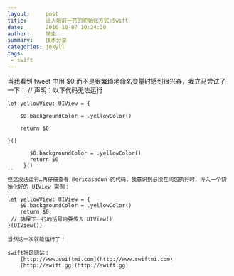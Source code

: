 ```yaml
---
layout:     post
title:      让人眼前一亮的初始化方式:Swift
date:       2016-10-07 10:24:30
author:     懒虫
summary:    技术分享
categories: jekyll
tags:
 - swift
---
```



当我看到 tweet 中用 $0 而不是很繁琐地命名变量时感到很兴奋，我立马尝试了一下：
// 声明：以下代码无法运行

``let yellowView: UIView = {``

``    $0.backgroundColor = .yellowColor()``

``    return $0``

``}()``


``` let yellowView: UIView = {
       $0.backgroundColor = .yellowColor()    
       return $0
     }()
``
但这没法运行…再仔细查看 @ericasadun 的代码，我意识到必须在闭包执行时，传入一个初始化好的 UIView 实例：      

```
    let yellowView: UIView = {      
        $0.backgroundColor = .yellowColor()      
        return $0    
     // 确保下一行的括号内要传入 UIView()    
    }(UIView())    
```    
当然这一次就能运行了！    

swift社区网站：
    [http://www.swiftmi.com](http://www.swiftmi.com)  
    [http://swift.gg](http://swift.gg)  
